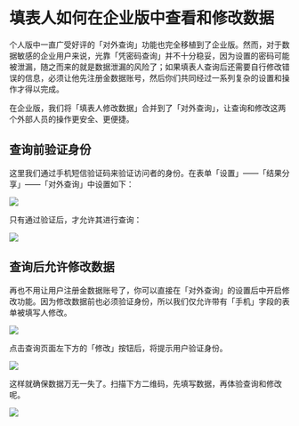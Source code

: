 # 填表人如何在企业版中查看和修改数据

个人版中一直广受好评的「对外查询」功能也完全移植到了企业版。然而，对于数据敏感的企业用户来说，光靠「凭密码查询」并不十分稳妥，因为设置的密码可能被泄漏，随之而来的就是数据泄漏的风险了；如果填表人查询后还需要自行修改错误的信息，必须让他先注册金数据账号，然后你们共同经过一系列复杂的设置和操作才得以完成。

在企业版，我们将「填表人修改数据」合并到了「对外查询」，让查询和修改这两个外部人员的操作更安全、更便捷。

## **查询前验证身份**

这里我们通过手机短信验证码来验证访问者的身份。在表单「设置」——「结果分享」——「对外查询」中设置如下：

![](https://images-cdn.shimo.im/GemRp3fmEqsTIAu6/image.png!thumbnail)

  


只有通过验证后，才允许其进行查询：

![](https://images-cdn.shimo.im/OZFta1rh0mkWZ3mM/image.png!thumbnail)

## **查询后允许修改数据**

再也不用让用户注册金数据账号了，你可以直接在「对外查询」的设置后中开启修改功能。因为修改数据前也必须验证身份，所以我们仅允许带有「手机」字段的表单被填写人修改。

![](https://images-cdn.shimo.im/QzdtsDHeZdE9NkmE/image.png!thumbnail)

点击查询页面左下方的「修改」按钮后，将提示用户验证身份。

![](https://images-cdn.shimo.im/T2mGkh231kYiWavQ/image.png!thumbnail)

这样就确保数据万无一失了。扫描下方二维码，先填写数据，再体验查询和修改呢。

![](https://images-cdn.shimo.im/7ANtQ5snGz86yF1x/%E5%A1%AB%E5%86%99%E4%BA%BA%E4%BF%AE%E6%94%B9%E6%95%B0%E6%8D%AE.png!thumbnail)

  


  


